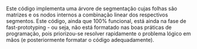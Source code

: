 Este código implementa uma árvore de segmentação cujas folhas são matrizes e os nodos internos a combinação linear dos respectivos segmentos.
Este código, ainda que 100% funcional, está ainda na fase de fast-prototyping - ou seja, não está formatado nas boas práticas de programação, pois priorizou-se resolver rapidamente o problema lógico em mãos (e posteriormente formatar o código adequadamente).

